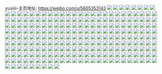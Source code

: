 yusiiii-主页地址: https://weibo.com/u/5605353143 
![](https://wx4.sinaimg.cn/mw2000/0067lupFly1h8rk3ynjsjj30wi1yc7vs.jpg) 
![](https://wx4.sinaimg.cn/mw2000/0067lupFly1h8bhjseo7pj32kc1pkkjl.jpg) 
![](https://wx4.sinaimg.cn/mw2000/0067lupFly1h8bhqwh8aej335s23uhdu.jpg) 
![](https://wx4.sinaimg.cn/mw2000/0067lupFly1h8bhr8rr4oj32zc1zkx6p.jpg) 
![](https://wx4.sinaimg.cn/mw2000/0067lupFly1h8bhj7r92gj321931wu0x.jpg) 
![](https://wx4.sinaimg.cn/mw2000/0067lupFly1h8bhliio7oj31kw23u4qp.jpg) 
![](https://wx4.sinaimg.cn/mw2000/0067lupFly1h8bhvyatawj335s23uqv6.jpg) 
![](https://wx4.sinaimg.cn/mw2000/0067lupFly1h8bhwypodoj32dc1kwe82.jpg) 
![](https://wx4.sinaimg.cn/mw2000/0067lupFly1h8bhzmo92tj323u35skjm.jpg) 
![](https://wx4.sinaimg.cn/mw2000/0067lupFly1h8bhu114epj335s23ue82.jpg) 
![](https://wx4.sinaimg.cn/mw2000/0067lupFly1h8bi1a2kqtj321t351npe.jpg) 
![](https://wx4.sinaimg.cn/mw2000/0067lupFly1h8bhph6p35j323u35s4qr.jpg) 
![](https://wx4.sinaimg.cn/mw2000/0067lupFly1h827uili9yj30sg0setfs.jpg) 
![](https://wx4.sinaimg.cn/mw2000/0067lupFly1h7uj8sfijaj30zk0zk4js.jpg) 
![](https://wx4.sinaimg.cn/mw2000/0067lupFly1h7uj8tqon2j31hc1fe1kx.jpg) 
![](https://wx4.sinaimg.cn/mw2000/0067lupFly1h7uj8u919wj30u0140gwz.jpg) 
![](https://wx4.sinaimg.cn/mw2000/0067lupFly1h7uj8ujoy0j30u014cqap.jpg) 
![](https://wx4.sinaimg.cn/mw2000/0067lupFly1h7uj8uy1ofj30u01o2qbt.jpg) 
![](https://wx4.sinaimg.cn/mw2000/0067lupFly1h7uj8vs5o9j32c02c01ky.jpg) 
![](https://wx4.sinaimg.cn/mw2000/0067lupFly1h7uj8wks11j30rs1qih3b.jpg) 
![](https://wx4.sinaimg.cn/mw2000/0067lupFly1h7uj8wwolrj30u00u0goo.jpg) 
![](https://wx4.sinaimg.cn/mw2000/0067lupFly1h7uj8x4viyj31920u0aec.jpg) 
![](https://wx4.sinaimg.cn/mw2000/0067lupFly1h7szuma42nj31kw2dcnpd.jpg) 
![](https://wx4.sinaimg.cn/mw2000/0067lupFly1h6uk1w2d7ej31o0280u0x.jpg) 
![](https://wx4.sinaimg.cn/mw2000/0067lupFly1h6uk1xduk6j31iw216b29.jpg) 
![](https://wx4.sinaimg.cn/mw2000/0067lupFly1h6uk1ysf3pj31o0280hdt.jpg) 
![](https://wx4.sinaimg.cn/mw2000/0067lupFly1h6uk1zmexcj31i5207wgz.jpg) 
![](https://wx4.sinaimg.cn/mw2000/0067lupFly1h6uk1umccpj31hc280x6p.jpg) 
![](https://wx4.sinaimg.cn/mw2000/0067lupFly1h6uk20l7eyj31hc2801ky.jpg) 
![](https://wx4.sinaimg.cn/mw2000/0067lupFly1h6tbxhoucnj31kx2ddhdu.jpg) 
![](https://wx4.sinaimg.cn/mw2000/0067lupFly1h6i3ua4zowj30u014t44z.jpg) 
![](https://wx4.sinaimg.cn/mw2000/0067lupFly1h6i3uaoup1j30u014012u.jpg) 
![](https://wx4.sinaimg.cn/mw2000/0067lupFly1h55i2hdherj31400u010o.jpg) 
![](https://wx4.sinaimg.cn/mw2000/0067lupFly1h55i2i4xfhj30u0140gtz.jpg) 
![](https://wx4.sinaimg.cn/mw2000/0067lupFly1h4sr7db8l8j31o0280qv5.jpg) 
![](https://wx4.sinaimg.cn/mw2000/0067lupFly1h4sqrzapdbj31o0280qv5.jpg) 
![](https://wx4.sinaimg.cn/mw2000/0067lupFly1h4sr9mn78wj32801o0npd.jpg) 
![](https://wx4.sinaimg.cn/mw2000/0067lupFly1h4srm5em0wj31o0280npd.jpg) 
![](https://wx4.sinaimg.cn/mw2000/0067lupFly1h4sr6pc6llj31o0280kjl.jpg) 
![](https://wx4.sinaimg.cn/mw2000/0067lupFly1h4srm6q6vrj31kn22we81.jpg) 
![](https://wx4.sinaimg.cn/mw2000/0067lupFly1h4p7rxiv0hj30u0140qar.jpg) 
![](https://wx4.sinaimg.cn/mw2000/0067lupFly1h4p7rzw3r0j30u0140tgw.jpg) 
![](https://wx4.sinaimg.cn/mw2000/0067lupFly1h4p7s29ly0j30u0140460.jpg) 
![](https://wx4.sinaimg.cn/mw2000/0067lupFly1h4p7s3lx0ej30u014079k.jpg) 
![](https://wx4.sinaimg.cn/mw2000/0067lupFly1h4p7s52nkbj30u0140jwr.jpg) 
![](https://wx4.sinaimg.cn/mw2000/0067lupFly1h496a1kbgzj31e711nqr0.jpg) 
![](https://wx4.sinaimg.cn/mw2000/0067lupFly1h3u3hbxuplj30u01917c0.jpg) 
![](https://wx4.sinaimg.cn/mw2000/0067lupFly1h3u3hcb4obj30u01410x8.jpg) 
![](https://wx4.sinaimg.cn/mw2000/0067lupFly1h3u3haubzzj31900u0q8r.jpg) 
![](https://wx4.sinaimg.cn/mw2000/0067lupFly1h3u3haa99yj30sg11xgsr.jpg) 
![](https://wx4.sinaimg.cn/mw2000/0067lupFly1h3u3hewg3xj30u0191dla.jpg) 
![](https://wx4.sinaimg.cn/mw2000/0067lupFly1h3r8z9l0qbj30u0140jw1.jpg) 
![](https://wx4.sinaimg.cn/mw2000/0067lupFly1h3r8z9yxenj31910u0dm5.jpg) 
![](https://wx4.sinaimg.cn/mw2000/0067lupFly1h3r8zaso1ij31400u0ahd.jpg) 
![](https://wx4.sinaimg.cn/mw2000/0067lupFly1h3r8zbfmu8j31400u0gw7.jpg) 
![](https://wx4.sinaimg.cn/mw2000/0067lupFly1h3r8zbtxcdj31400u0n34.jpg) 
![](https://wx4.sinaimg.cn/mw2000/0067lupFly1h3r9147j54j30u01917b5.jpg) 
![](https://wx4.sinaimg.cn/mw2000/0067lupFly1h3kxt4iw2bj30wi1ych2e.jpg) 
![](https://wx4.sinaimg.cn/mw2000/0067lupFly1h2yqr466j6j30wi0i8dkz.jpg) 
![](https://wx4.sinaimg.cn/mw2000/0067lupFly1h2yqrvxhv9j30sg1byqnr.jpg) 
![](https://wx4.sinaimg.cn/mw2000/0067lupFly1h2ks8vj10qj30go09c3ys.jpg) 
![](https://wx4.sinaimg.cn/mw2000/0067lupFly1h2bjbx2tckj31sc2ds7wk.jpg) 
![](https://wx4.sinaimg.cn/mw2000/0067lupFly1h2bjbtk8hij31rp2cx1kz.jpg) 
![](https://wx4.sinaimg.cn/mw2000/0067lupFly1h2bjbun0cij32zo2bahdu.jpg) 
![](https://wx4.sinaimg.cn/mw2000/0067lupFly1h29iws24szj32c0340kjm.jpg) 
![](https://wx4.sinaimg.cn/mw2000/0067lupFly1h29iwrbplcj32142ph7wj.jpg) 
![](https://wx4.sinaimg.cn/mw2000/0067lupFly1h29iwjp87qj32c03401l1.jpg) 
![](https://wx4.sinaimg.cn/mw2000/0067lupFly1h29iwo7022j325w2vvhdv.jpg) 
![](https://wx4.sinaimg.cn/mw2000/0067lupFly1h29iwmmtmaj31sc2ds7wk.jpg) 
![](https://wx4.sinaimg.cn/mw2000/0067lupFly1h29iwp7zfkj31sc2ds7wj.jpg) 
![](https://wx4.sinaimg.cn/mw2000/0067lupFly1h29iwtu050j32c03404qs.jpg) 
![](https://wx4.sinaimg.cn/mw2000/0067lupFly1h29iwupezgj32c0340hdt.jpg) 
![](https://wx4.sinaimg.cn/mw2000/0067lupFly1h1tasht631j32801o0u0y.jpg) 
![](https://wx4.sinaimg.cn/mw2000/0067lupFly1h1tas9jc82j32801o01kz.jpg) 
![](https://wx4.sinaimg.cn/mw2000/0067lupFly1h1m2b1ujloj31sc1c97wh.jpg) 
![](https://wx4.sinaimg.cn/mw2000/0067lupFly1h1m2b2dg07j31sb1c87wh.jpg) 
![](https://wx4.sinaimg.cn/mw2000/0067lupFly1h1m2b3dxp0j32ei1yyu0x.jpg) 
![](https://wx4.sinaimg.cn/mw2000/0067lupFly1h1m2b4nhpvj32pf213hdu.jpg) 
![](https://wx4.sinaimg.cn/mw2000/0067lupFly1h1m2b5lt3kj32l61xvx6p.jpg) 
![](https://wx4.sinaimg.cn/mw2000/0067lupFly1h1m2b6qvs8j32v125ahdu.jpg) 
![](https://wx4.sinaimg.cn/mw2000/0067lupFly1h1m2b7alt5j31da1efawz.jpg) 
![](https://wx4.sinaimg.cn/mw2000/0067lupFgy1gzsyb9uqr1j32ta1vihdt.jpg) 
![](https://wx4.sinaimg.cn/mw2000/0067lupFgy1gzsyb8vs8vj31o02804qp.jpg) 
![](https://wx4.sinaimg.cn/mw2000/0067lupFgy1gzsybbgaz5j31o0280u0x.jpg) 
![](https://wx4.sinaimg.cn/mw2000/0067lupFgy1gzsybcsi1aj31o0280u0x.jpg) 
![](https://wx4.sinaimg.cn/mw2000/0067lupFgy1gzsybe9wi4j31o0280x6p.jpg) 
![](https://wx4.sinaimg.cn/mw2000/0067lupFgy1gzp1mrj2d9j30ku11242x.jpg) 
![](https://wx4.sinaimg.cn/mw2000/0067lupFgy1gyizlvfn9wj31o02807wi.jpg) 
![](https://wx4.sinaimg.cn/mw2000/0067lupFgy1gyizlt1709j31e01upu0x.jpg) 
![](https://wx4.sinaimg.cn/mw2000/0067lupFgy1gyizlzv1ifj31o02807wi.jpg) 
![](https://wx4.sinaimg.cn/mw2000/0067lupFgy1gyizlxxlx3j31ge1xv7wh.jpg) 
![](https://wx4.sinaimg.cn/mw2000/0067lupFgy1gyizlr64fpj31f81wbqv5.jpg) 
![](https://wx4.sinaimg.cn/mw2000/0067lupFgy1gyizm4gea4j31d61tkb29.jpg) 
![](https://wx4.sinaimg.cn/mw2000/0067lupFgy1gyizlpfxivj31o0280hdt.jpg) 
![](https://wx4.sinaimg.cn/mw2000/0067lupFgy1gxv00snf8rj31hc2804qq.jpg) 
![](https://wx4.sinaimg.cn/mw2000/0067lupFgy1gxv00l9qr6j31hc280e82.jpg) 
![](https://wx4.sinaimg.cn/mw2000/0067lupFgy1gxv00q9910j31hc25g7wi.jpg) 
![](https://wx4.sinaimg.cn/mw2000/0067lupFgy1gxv00u35fmj31ec23i1ky.jpg) 
![](https://wx4.sinaimg.cn/mw2000/0067lupFgy1gxv00hj3poj32522521ky.jpg) 
![](https://wx4.sinaimg.cn/mw2000/0067lupFly1gwr74pl4zkj32c0340x6p.jpg) 
![](https://wx4.sinaimg.cn/mw2000/0067lupFly1gwclpuzaeyj31o0280kjl.jpg) 
![](https://wx4.sinaimg.cn/mw2000/0067lupFly1gwclpvy9psj31jx1zgx6p.jpg) 
![](https://wx4.sinaimg.cn/mw2000/0067lupFly1gwclpwme6gj31sz2enau7.jpg) 
![](https://wx4.sinaimg.cn/mw2000/0067lupFly1gwclpxe3vqj31wv2jttvr.jpg) 
![](https://wx4.sinaimg.cn/mw2000/0067lupFly1gwclpyclirj32ad2q84qp.jpg) 
![](https://wx4.sinaimg.cn/mw2000/0067lupFly1gwclpyyjr8j30wi17cn6r.jpg) 
![](https://wx4.sinaimg.cn/mw2000/0067lupFly1gwclpz6bu7j30wi17cwo7.jpg) 
![](https://wx4.sinaimg.cn/mw2000/0067lupFly1gwclpzzhz2j33402c0kjl.jpg) 
![](https://wx4.sinaimg.cn/mw2000/0067lupFly1gwclq1qthwj32c03401l0.jpg) 
![](https://wx4.sinaimg.cn/mw2000/0067lupFly1gw7ukjsorfj31sg2dskjl.jpg) 
![](https://wx4.sinaimg.cn/mw2000/0067lupFly1gw7ukiqabzj31sg2dshdt.jpg) 
![](https://wx4.sinaimg.cn/mw2000/0067lupFly1gw7uklgz0cj32c0340b2b.jpg) 
![](https://wx4.sinaimg.cn/mw2000/0067lupFly1gw7ukmnf51j32c0340kjm.jpg) 
![](https://wx4.sinaimg.cn/mw2000/0067lupFly1gw7uknr0daj32c0340b2a.jpg) 
![](https://wx4.sinaimg.cn/mw2000/0067lupFly1gw7ukpamiuj32c03404qr.jpg) 
![](https://wx4.sinaimg.cn/mw2000/0067lupFly1gw7ukqrvvoj33402c0e82.jpg) 
![](https://wx4.sinaimg.cn/mw2000/0067lupFly1gw7uks3ae1j32c0340npd.jpg) 
![](https://wx4.sinaimg.cn/mw2000/0067lupFly1gw7ukt4glaj32c0340e81.jpg) 
![](https://wx4.sinaimg.cn/mw2000/0067lupFly1gw6tc70tm4j31v12hd7wh.jpg) 
![](https://wx4.sinaimg.cn/mw2000/0067lupFly1gw6tcm3v3kj32c0340b29.jpg) 
![](https://wx4.sinaimg.cn/mw2000/0067lupFly1gw6tck5c0qj32c0340b29.jpg) 
![](https://wx4.sinaimg.cn/mw2000/0067lupFly1gw6tccma2gj32c0340b29.jpg) 
![](https://wx4.sinaimg.cn/mw2000/0067lupFly1gw6tcbripfj32c0340qv5.jpg) 
![](https://wx4.sinaimg.cn/mw2000/0067lupFly1gw6tcgarooj32c0340e81.jpg) 
![](https://wx4.sinaimg.cn/mw2000/0067lupFly1gw6tc9u89jj32c03401ky.jpg) 
![](https://wx4.sinaimg.cn/mw2000/0067lupFly1gw7jhxbyojj30u0140n2e.jpg) 
![](https://wx4.sinaimg.cn/mw2000/0067lupFly1gw6tcehvh6j32c0340b29.jpg) 
![](https://wx4.sinaimg.cn/mw2000/0067lupFly1gw6tcitq31j32c0340b29.jpg) 
![](https://wx4.sinaimg.cn/mw2000/0067lupFly1gw6tcns1njj32c03404qq.jpg) 
![](https://wx4.sinaimg.cn/mw2000/0067lupFly1gw6tcpupgtj32c0340npd.jpg) 
![](https://wx4.sinaimg.cn/mw2000/0067lupFly1gw6tc5vy8ej33402c0e81.jpg) 
![](https://wx4.sinaimg.cn/mw2000/0067lupFly1gw6tcreeogj33402c0kjm.jpg) 
![](https://wx4.sinaimg.cn/mw2000/0067lupFly1gw6tcsnk2rj32ds1sgb29.jpg) 
![](https://wx4.sinaimg.cn/mw2000/0067lupFly1gvsjq07bvmj31t82eze81.jpg) 
![](https://wx4.sinaimg.cn/mw2000/0067lupFly1gvsjpzd89fj32c0340b2b.jpg) 
![](https://wx4.sinaimg.cn/mw2000/0067lupFly1gvsjpw3gnbj33402c0qv6.jpg) 
![](https://wx4.sinaimg.cn/mw2000/0067lupFly1gvsjpxulocj33402c0x6p.jpg) 
![](https://wx4.sinaimg.cn/mw2000/0067lupFly1gvm6e6zrk9j60u014010502.jpg) 
![](https://wx4.sinaimg.cn/mw2000/0067lupFly1gvm6e88dwuj60u01407bf02.jpg) 
![](https://wx4.sinaimg.cn/mw2000/0067lupFly1gvm6e98ookj60u0140wl002.jpg) 
![](https://wx4.sinaimg.cn/mw2000/0067lupFly1gvm6ediaogj30u0140n5e.jpg) 
![](https://wx4.sinaimg.cn/mw2000/0067lupFly1gvm6ebw2i8j60za0nhgry02.jpg) 
![](https://wx4.sinaimg.cn/mw2000/0067lupFly1gvm6e9vr36j60u011un5c02.jpg) 
![](https://wx4.sinaimg.cn/mw2000/0067lupFly1gvm6eehrqij31400u048a.jpg) 
![](https://wx4.sinaimg.cn/mw2000/0067lupFly1gvm6eb3klzj60u0140qe002.jpg) 
![](https://wx4.sinaimg.cn/mw2000/0067lupFly1gvm6ecmkkrj30u0140q91.jpg) 
![](https://wx4.sinaimg.cn/mw2000/0067lupFly1gv26g9knp5j61o0280u0x02.jpg) 
![](https://wx4.sinaimg.cn/mw2000/0067lupFly1gv26g8cylgj61o0280x6p02.jpg) 
![](https://wx4.sinaimg.cn/mw2000/0067lupFly1gv26gax6krj63402c0x6q02.jpg) 
![](https://wx4.sinaimg.cn/mw2000/0067lupFly1gv26gck9rkj63402c04lo02.jpg) 
![](https://wx4.sinaimg.cn/mw2000/0067lupFly1gv26ge0v9xj63402c0u0x02.jpg) 
![](https://wx4.sinaimg.cn/mw2000/0067lupFly1gv26hca0hrj62c0340e8202.jpg) 
![](https://wx4.sinaimg.cn/mw2000/0067lupFly1gv04itg8qkj61sg2dsu0x02.jpg) 
![](https://wx4.sinaimg.cn/mw2000/0067lupFly1gv04ixz2y6j31sg2dsqv5.jpg) 
![](https://wx4.sinaimg.cn/mw2000/0067lupFly1gv05f4gxpvj60ku0rs10c02.jpg) 
![](https://wx4.sinaimg.cn/mw2000/0067lupFly1gv06818l27j624d2w5npd02.jpg) 
![](https://wx4.sinaimg.cn/mw2000/0067lupFly1gv0682cm73j622u2rs1jf02.jpg) 
![](https://wx4.sinaimg.cn/mw2000/0067lupFly1gv04j8seh7j62c0340kgc02.jpg) 
![](https://wx4.sinaimg.cn/mw2000/0067lupFly1gv04jb7mo2j32c02hnqv5.jpg) 
![](https://wx4.sinaimg.cn/mw2000/0067lupFly1gv04jfupkcj62c0340hdv02.jpg) 
![](https://wx4.sinaimg.cn/mw2000/0067lupFly1gv04jh6a40j32c028x1ky.jpg) 
![](https://wx4.sinaimg.cn/mw2000/0067lupFly1gv04jj9z5nj62c03401ky02.jpg) 
![](https://wx4.sinaimg.cn/mw2000/0067lupFly1gv04jmh97ej62c02p17wi02.jpg) 
![](https://wx4.sinaimg.cn/mw2000/0067lupFly1gv04jrpmj2j62c03401kz02.jpg) 
![](https://wx4.sinaimg.cn/mw2000/0067lupFly1gv05f1l2s3j62c03407wj02.jpg) 
![](https://wx4.sinaimg.cn/mw2000/0067lupFly1guxsdioq1kj30ku06g751.jpg) 
![](https://wx4.sinaimg.cn/mw2000/0067lupFly1guxshg0d2ij62c03401kx02.jpg) 
![](https://wx4.sinaimg.cn/mw2000/0067lupFly1guxsj8gzw1j62c0340e7r02.jpg) 
![](https://wx4.sinaimg.cn/mw2000/0067lupFly1guxsh9a6z3j63402c0u0y02.jpg) 
![](https://wx4.sinaimg.cn/mw2000/0067lupFly1guxsing917j60ku11249102.jpg) 
![](https://wx4.sinaimg.cn/mw2000/0067lupFly1guxsk3ubeoj32c03404qq.jpg) 
![](https://wx4.sinaimg.cn/mw2000/0067lupFly1guxslonc9sj62c0340x6p02.jpg) 
![](https://wx4.sinaimg.cn/mw2000/0067lupFly1guxslq9d9wj60u00l2n5l02.jpg) 
![](https://wx4.sinaimg.cn/mw2000/0067lupFly1guxsltox5ij30sg0lc45o.jpg) 
![](https://wx4.sinaimg.cn/mw2000/0067lupFly1guonfmlqw7j61sg2dshdt02.jpg) 
![](https://wx4.sinaimg.cn/mw2000/0067lupFly1guonfnzwp0j61qw20lqv502.jpg) 
![](https://wx4.sinaimg.cn/mw2000/0067lupFly1guonfsqpy0j61sg2dskjl02.jpg) 
![](https://wx4.sinaimg.cn/mw2000/0067lupFly1guonfux0klj61ps249kjl02.jpg) 
![](https://wx4.sinaimg.cn/mw2000/0067lupFly1guonfvzfigj62c0340kjl02.jpg) 
![](https://wx4.sinaimg.cn/mw2000/0067lupFly1guonglr6w3j61pe2dsnpd02.jpg) 
![](https://wx4.sinaimg.cn/mw2000/0067lupFly1guonfj6q32j62ds1sgqv502.jpg) 
![](https://wx4.sinaimg.cn/mw2000/0067lupFly1guonfl5dg0j61yg2mie8102.jpg) 
![](https://wx4.sinaimg.cn/mw2000/0067lupFly1guonfi9b38j61sg2dsqv502.jpg) 
![](https://wx4.sinaimg.cn/mw2000/0067lupFly1guonhu5b7uj60ku0kktar02.jpg) 
![](https://wx4.sinaimg.cn/mw2000/0067lupFly1guonhxevwxj63402c0x6q02.jpg) 
![](https://wx4.sinaimg.cn/mw2000/0067lupFly1guonhzlkwij62c02c0b2a02.jpg) 
![](https://wx4.sinaimg.cn/mw2000/0067lupFly1guamkgjiutj61sg2dskec02.jpg) 
![](https://wx4.sinaimg.cn/mw2000/0067lupFly1guamkh6x5xj61sg1vuarx02.jpg) 
![](https://wx4.sinaimg.cn/mw2000/0067lupFly1guamkhvm69j61sg1wchdt02.jpg) 
![](https://wx4.sinaimg.cn/mw2000/0067lupFly1gu980zpgfjj63402c0x6r02.jpg) 
![](https://wx4.sinaimg.cn/mw2000/0067lupFly1gu9814qdy1j63402c0b2902.jpg) 
![](https://wx4.sinaimg.cn/mw2000/0067lupFly1gu981281o9j62242quhdt02.jpg) 
![](https://wx4.sinaimg.cn/mw2000/0067lupFly1gu980u38dej63402c0npd02.jpg) 
![](https://wx4.sinaimg.cn/mw2000/0067lupFly1gu98111fxcj63402c0u0x02.jpg) 
![](https://wx4.sinaimg.cn/mw2000/0067lupFly1gu9813m9qbj62c0340qv502.jpg) 
![](https://wx4.sinaimg.cn/mw2000/0067lupFly1gu9818nhczj61jb21qb2a02.jpg) 
![](https://wx4.sinaimg.cn/mw2000/0067lupFly1gu9819xtgzj617i1m0npd02.jpg) 
![](https://wx4.sinaimg.cn/mw2000/0067lupFly1gu981te5f2j61pi29j7wh02.jpg) 
![](https://wx4.sinaimg.cn/mw2000/0067lupFgy1gtuldrvedkj626r2bonpd02.jpg) 
![](https://wx4.sinaimg.cn/mw2000/0067lupFgy1gtuldy9woyj61hu1jqnk802.jpg) 
![](https://wx4.sinaimg.cn/mw2000/0067lupFgy1gtuldxea98j61y5284e8102.jpg) 
![](https://wx4.sinaimg.cn/mw2000/0067lupFgy1gtuldzg478j62702xdhdt02.jpg) 
![](https://wx4.sinaimg.cn/mw2000/0067lupFgy1gtuldqj1xfj62rv22ikjm02.jpg) 
![](https://wx4.sinaimg.cn/mw2000/0067lupFgy1gtule0svpxj625h2vbhdt02.jpg) 
![](https://wx4.sinaimg.cn/mw2000/0067lupFgy1gtuldvrs5cj63402c0kjn02.jpg) 
![](https://wx4.sinaimg.cn/mw2000/0067lupFgy1gtule1zaeuj61sc1sc7wh02.jpg) 
![](https://wx4.sinaimg.cn/mw2000/0067lupFgy1gtuldten06j62c02c0kjm02.jpg) 
![](https://wx4.sinaimg.cn/mw2000/0067lupFgy1gttekhdbjzj62c03407wh02.jpg) 
![](https://wx4.sinaimg.cn/mw2000/0067lupFgy1gttekidqttj63402c0e8102.jpg) 
![](https://wx4.sinaimg.cn/mw2000/0067lupFgy1gttekm3rjsj624q24qx6p02.jpg) 
![](https://wx4.sinaimg.cn/mw2000/0067lupFgy1gttekoguodj626e2fktwr02.jpg) 
![](https://wx4.sinaimg.cn/mw2000/0067lupFgy1gttekpw769j627k2bve8102.jpg) 
![](https://wx4.sinaimg.cn/mw2000/0067lupFgy1gttekqzgtgj62c03404qp02.jpg) 
![](https://wx4.sinaimg.cn/mw2000/0067lupFgy1gtteks6by1j61sj2coqka02.jpg) 
![](https://wx4.sinaimg.cn/mw2000/0067lupFgy1gttekx4vhmj61v72iub2902.jpg) 
![](https://wx4.sinaimg.cn/mw2000/0067lupFgy1gttekt80jmj62c03401kx02.jpg) 
![](https://wx4.sinaimg.cn/mw2000/0067lupFgy1gttekjiznbj62c02py1kx02.jpg) 
![](https://wx4.sinaimg.cn/mw2000/0067lupFgy1gttekks7lbj61s429n4qp02.jpg) 
![](https://wx4.sinaimg.cn/mw2000/0067lupFgy1gtteknarqdj61xk2cl7oz02.jpg) 
![](https://wx4.sinaimg.cn/mw2000/0067lupFgy1gttekuh0t6j61sc2ds1e002.jpg) 
![](https://wx4.sinaimg.cn/mw2000/0067lupFgy1gttekvtgoaj61sc2dsqoh02.jpg) 
![](https://wx4.sinaimg.cn/mw2000/0067lupFgy1gtgchaamtpj31sg2dsqv5.jpg) 
![](https://wx4.sinaimg.cn/mw2000/0067lupFgy1gtgchb3d8bj31sg2dsnpd.jpg) 
![](https://wx4.sinaimg.cn/mw2000/0067lupFgy1gtgchbrwt8j31sg2dsnpd.jpg) 
![](https://wx4.sinaimg.cn/mw2000/0067lupFgy1gtgchc825nj30pj0j578g.jpg) 
![](https://wx4.sinaimg.cn/mw2000/0067lupFgy1gtgch91ptfj32c02c0npd.jpg) 
![](https://wx4.sinaimg.cn/mw2000/0067lupFgy1gtgchdudhuj33332bbu0y.jpg) 
![](https://wx4.sinaimg.cn/mw2000/0067lupFgy1gszd1zgll3j60lc0sgdli02.jpg) 
![](https://wx4.sinaimg.cn/mw2000/0067lupFgy1gszd27u7xsj32c02tgu0y.jpg) 
![](https://wx4.sinaimg.cn/mw2000/0067lupFgy1gszd206jtcj318s1twhdt.jpg) 
![](https://wx4.sinaimg.cn/mw2000/0067lupFgy1gszd21zbfvj31hc280x6p.jpg) 
![](https://wx4.sinaimg.cn/mw2000/0067lupFgy1gszd1ubtq1j32c02ju1ky.jpg) 
![](https://wx4.sinaimg.cn/mw2000/0067lupFgy1gszd23eeqqj329v2mynpd.jpg) 
![](https://wx4.sinaimg.cn/mw2000/0067lupFgy1gszd260crpj31hc2801ky.jpg) 
![](https://wx4.sinaimg.cn/mw2000/0067lupFgy1gszd1yb5fpj32c0340u0z.jpg) 
![](https://wx4.sinaimg.cn/mw2000/0067lupFgy1gszd29e8b2j32801o0kjl.jpg) 
![](https://wx4.sinaimg.cn/mw2000/0067lupFgy1gszd1wgj7aj30sg3y8e82.jpg) 
![](https://wx4.sinaimg.cn/mw2000/0067lupFgy1gszd2b4pf8j30sg3507wi.jpg) 
![](https://wx4.sinaimg.cn/mw2000/0067lupFgy1gssfmg075rj30lc0sgn4x.jpg) 
![](https://wx4.sinaimg.cn/mw2000/0067lupFgy1gssfm5zwyoj62c0340b2902.jpg) 
![](https://wx4.sinaimg.cn/mw2000/0067lupFgy1gssfm8sfjmj32c02d2b2a.jpg) 
![](https://wx4.sinaimg.cn/mw2000/0067lupFgy1gssfmb8wkfj32c02c0b29.jpg) 
